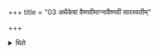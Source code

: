 +++
title = "03 अथैकेषां वैष्णवीमाग्नावैष्णवीं सारस्वतीम्"

+++

<details><summary>थिते</summary>

3. then according to some (ritualists) having offered four libations of ghee to Viṣṇu, Agni-and-Viṣṇu, Sarasvati, and to Br̥haspati (the Adhvaryu) may employ it.
</details>
